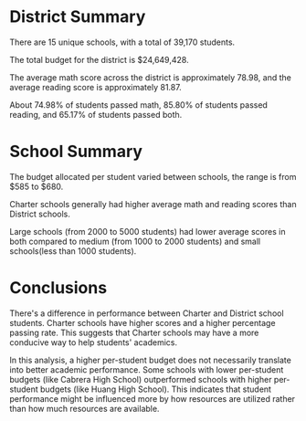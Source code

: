 # District Summary

There are 15 unique schools, with a total of 39,170 students.

The total budget for the district is $24,649,428.

The average math score across the district is approximately 78.98, and the average reading score is approximately 81.87.

About 74.98% of students passed math, 85.80% of students passed reading, and 65.17% of students passed both.

# School Summary

The budget allocated per student varied between schools, the range is from $585 to $680.

Charter schools generally had higher average math and reading scores than District schools.

Large schools (from 2000 to 5000 students) had lower average scores in both compared to medium (from 1000 to 2000 students) and small schools(less than 1000 students).

# Conclusions

There's a difference in performance between Charter and District school students. Charter schools have higher scores and a higher percentage passing rate. This suggests that Charter schools may have a more conducive way to help students' academics.

In this analysis, a higher per-student budget does not necessarily translate into better academic performance. Some schools with lower per-student budgets (like Cabrera High School) outperformed schools with higher per-student budgets (like Huang High School). This indicates that student performance might be influenced more by how resources are utilized rather than how much resources are available.

